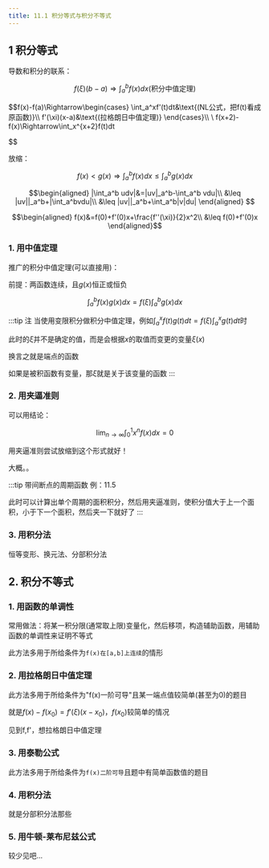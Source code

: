 ```yaml
---
title: 11.1 积分等式与积分不等式
---
```


## 1 积分等式

导数和积分的联系：

$$f(\xi)(b-a)\Rightarrow \int_a^bf(x)dx\text{(积分中值定理)}$$

$$f(x)-f(a)\Rightarrow\begin{cases}
    \int_a^xf'(t)dt&\text{(NL公式，把f(t)看成原函数)}\\\\
    f'(\xi)(x-a)&\text{(拉格朗日中值定理)}
\end{cases}\\\\
\\
f(x+2)-f(x)\Rightarrow\int_x^{x+2}f(t)dt

$$

放缩：

$$f(x)<g(x)\Rightarrow\int_a^bf(x)dx\leq\int_a^bg(x)dx$$

$$\begin{aligned}
    |\int_a^b udv|&=|uv|_a^b-\int_a^b vdu|\\
&\leq |uv||_a^b+|\int_a^bvdu|\\
&\leq |uv||_a^b+\int_a^b|v|du|
\end{aligned}
$$

$$\begin{aligned}
    f(x)&=f(0)+f'(0)x+\frac{f''(\xi)}{2}x^2\\
    &\leq f(0)+f'(0)x
\end{aligned}$$


### 1. 用中值定理

推广的积分中值定理(可以直接用)：

前提：两函数连续，且$g(x)$恒正或恒负

$$\int_a^bf(x)g(x)dx=f(\xi)\int_a^bg(x)dx$$

:::tip 注
当使用变限积分做积分中值定理，例如$\int_a^xf(t)g(t)dt=f(\xi)\int_a^xg(t)dt$时

此时的$\xi$并不是确定的值，而是会根据$x$的取值而变更的变量$\xi(x)$

换言之就是端点的函数

如果是被积函数有变量，那$\xi$就是关于该变量的函数
:::


### 2. 用夹逼准则
可以用结论：

$$\lim_{n\to\infty}\int_0^1x^nf(x)dx=0$$

用夹逼准则尝试放缩到这个形式就好！

大概。。

:::tip 带间断点的周期函数
例：11.5

此时可以计算出单个周期的面积积分，然后用夹逼准则，使积分值大于上一个面积，小于下一个面积，然后夹一下就好了
:::
### 3. 用积分法

恒等变形、换元法、分部积分法

## 2. 积分不等式

### 1. 用函数的单调性

常用做法：将某一积分限(通常取上限)变量化，然后移项，构造辅助函数，用辅助函数的单调性来证明不等式

此方法多用于所给条件为`f(x)在[a,b]上连续`的情形

### 2. 用拉格朗日中值定理

此方法多用于所给条件为"f(x)一阶可导"且某一端点值较简单(甚至为0)的题目

就是$f(x)-f(x_0)=f'(\xi)(x-x_0)$，$f(x_0)$较简单的情况

见到f,f'，想拉格朗日中值定理

### 3. 用泰勒公式

此方法多用于所给条件为`f(x)二阶可导`且题中有简单函数值的题目

### 4. 用积分法

就是分部积分法那些

### 5. 用牛顿-莱布尼兹公式

较少见吧...

